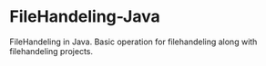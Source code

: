 # FileHandeling-Java
FileHandeling in Java.
Basic operation for filehandeling along with filehandeling projects.  
